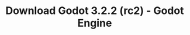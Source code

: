 ---
# Generated by /tools/generators/src/download_archive_generator !!! do not edit by hand !!!
title: 'Download Godot 3.2.2 (rc2) - Godot Engine'
type: 'download/archive'
name: '3.2.2'
flavor: 'rc2'
release_date: '2020-06-18T03:00:00-00:00'
release_notes: 'article/release-candidate-godot-3-2-2-rc-2/'
primaryPlatforms:
  - 'android.apk'
  - 'macos.universal'
  - 'windows.64'
  - 'linux_server.headless.64'
  - 'web'
  - 'templates'
links:
  android.apk:
    name: 'android.apk'
    title: 'Android'
    caption: 'APK Universal (ARM64 + ARMv7 + x86_64 + x86)'
    tags:
      - 'APK download'
      - 'ARM64/v7'
      - 'x86 (64 & 32 bit)'
    hosts:
      github_builds:
        regular: 'https://github.com/godotengine/godot-builds/releases/download/3.2.2-rc2/Godot_v3.2.2-rc2_android_editor.apk'
        mono: '#'
      github:
        regular: 'https://github.com/godotengine/godot/releases/download/3.2.2-rc2/Godot_v3.2.2-rc2_android_editor.apk'
        mono: '#'
  macos.universal:
    name: 'macos.universal'
    title: 'macOS'
    caption: 'Universal (x86_64 + Silício da Apple)'
    tags:
      - 'Intel/Apple Silicon'
      - '64 bit'
    hosts:
      github_builds:
        regular: 'https://github.com/godotengine/godot-builds/releases/download/3.2.2-rc2/Godot_v3.2.2-rc2_osx.universal.zip'
        mono: 'https://github.com/godotengine/godot-builds/releases/download/3.2.2-rc2/Godot_v3.2.2-rc2_mono_osx.universal.zip'
      github:
        regular: 'https://github.com/godotengine/godot/releases/download/3.2.2-rc2/Godot_v3.2.2-rc2_osx.universal.zip'
        mono: 'https://github.com/godotengine/godot/releases/download/3.2.2-rc2/Godot_v3.2.2-rc2_mono_osx.universal.zip'
  windows.64:
    name: 'windows.64'
    title: 'Windows'
    caption: 'Padrão (x86_64)'
    tags:
      - '64 bit'
    hosts:
      github_builds:
        regular: 'https://github.com/godotengine/godot-builds/releases/download/3.2.2-rc2/Godot_v3.2.2-rc2_win64.exe.zip'
        mono: 'https://github.com/godotengine/godot-builds/releases/download/3.2.2-rc2/Godot_v3.2.2-rc2_mono_win64.zip'
      github:
        regular: 'https://github.com/godotengine/godot/releases/download/3.2.2-rc2/Godot_v3.2.2-rc2_win64.exe.zip'
        mono: 'https://github.com/godotengine/godot/releases/download/3.2.2-rc2/Godot_v3.2.2-rc2_mono_win64.zip'
  linux_server.headless.64:
    name: 'linux_server.headless.64'
    title: 'Linux Server'
    caption: 'Headless (x86_64)'
    tags:
      - '64 bit'
      - 'Headless'
    hosts:
      github_builds:
        regular: 'https://github.com/godotengine/godot-builds/releases/download/3.2.2-rc2/Godot_v3.2.2-rc2_linux_headless.64.zip'
        mono: 'https://github.com/godotengine/godot-builds/releases/download/3.2.2-rc2/Godot_v3.2.2-rc2_mono_linux_headless_64.zip'
      github:
        regular: 'https://github.com/godotengine/godot/releases/download/3.2.2-rc2/Godot_v3.2.2-rc2_linux_headless.64.zip'
        mono: 'https://github.com/godotengine/godot/releases/download/3.2.2-rc2/Godot_v3.2.2-rc2_mono_linux_headless_64.zip'
  web:
    name: 'web'
    title: 'Editor Web'
    caption: ''
    tags:
      - 'Self-hosted'
      - 'Cross-platform'
    hosts:
      github_builds:
        regular: 'https://github.com/godotengine/godot-builds/releases/download/3.2.2-rc2/Godot_v3.2.2-rc2_web_editor.zip'
        mono: '#'
      github:
        regular: 'https://github.com/godotengine/godot/releases/download/3.2.2-rc2/Godot_v3.2.2-rc2_web_editor.zip'
        mono: '#'
  linux.64:
    name: 'linux.64'
    title: 'Linux'
    caption: 'Padrão (x86_64)'
    tags:
      - '64 bit'
    hosts:
      github_builds:
        regular: 'https://github.com/godotengine/godot-builds/releases/download/3.2.2-rc2/Godot_v3.2.2-rc2_x11.64.zip'
        mono: 'https://github.com/godotengine/godot-builds/releases/download/3.2.2-rc2/Godot_v3.2.2-rc2_mono_x11_64.zip'
      github:
        regular: 'https://github.com/godotengine/godot/releases/download/3.2.2-rc2/Godot_v3.2.2-rc2_x11.64.zip'
        mono: 'https://github.com/godotengine/godot/releases/download/3.2.2-rc2/Godot_v3.2.2-rc2_mono_x11_64.zip'
  linux.32:
    name: 'linux.32'
    title: 'Linux'
    caption: 'Padrão (x86)'
    tags:
      - '32 bit'
    hosts:
      github_builds:
        regular: 'https://github.com/godotengine/godot-builds/releases/download/3.2.2-rc2/Godot_v3.2.2-rc2_x11.32.zip'
        mono: 'https://github.com/godotengine/godot-builds/releases/download/3.2.2-rc2/Godot_v3.2.2-rc2_mono_x11_32.zip'
      github:
        regular: 'https://github.com/godotengine/godot/releases/download/3.2.2-rc2/Godot_v3.2.2-rc2_x11.32.zip'
        mono: 'https://github.com/godotengine/godot/releases/download/3.2.2-rc2/Godot_v3.2.2-rc2_mono_x11_32.zip'
  windows.32:
    name: 'windows.32'
    title: 'Windows'
    caption: 'Padrão (x86)'
    tags:
      - '32 bit'
    hosts:
      github_builds:
        regular: 'https://github.com/godotengine/godot-builds/releases/download/3.2.2-rc2/Godot_v3.2.2-rc2_win32.exe.zip'
        mono: 'https://github.com/godotengine/godot-builds/releases/download/3.2.2-rc2/Godot_v3.2.2-rc2_mono_win32.zip'
      github:
        regular: 'https://github.com/godotengine/godot/releases/download/3.2.2-rc2/Godot_v3.2.2-rc2_win32.exe.zip'
        mono: 'https://github.com/godotengine/godot/releases/download/3.2.2-rc2/Godot_v3.2.2-rc2_mono_win32.zip'
  linux_server.64:
    name: 'linux_server.64'
    title: 'Servidor Linux'
    caption: 'Padrão (x86_64)'
    tags:
      - '64 bit'
    hosts:
      github_builds:
        regular: 'https://github.com/godotengine/godot-builds/releases/download/3.2.2-rc2/Godot_v3.2.2-rc2_linux_server.64.zip'
        mono: 'https://github.com/godotengine/godot-builds/releases/download/3.2.2-rc2/Godot_v3.2.2-rc2_mono_linux_server_64.zip'
      github:
        regular: 'https://github.com/godotengine/godot/releases/download/3.2.2-rc2/Godot_v3.2.2-rc2_linux_server.64.zip'
        mono: 'https://github.com/godotengine/godot/releases/download/3.2.2-rc2/Godot_v3.2.2-rc2_mono_linux_server_64.zip'
  aar_library:
    name: 'aar_library'
    title: 'Biblioteca de AAR'
    caption: ''
    tags:
      - 'Android plugins'
      - 'Java'
      - 'Kotlin'
    hosts:
      github_builds:
        regular: 'https://github.com/godotengine/godot-builds/releases/download/3.2.2-rc2/godot-lib.3.2.2.rc2.release.aar'
        mono: 'https://github.com/godotengine/godot-builds/releases/download/3.2.2-rc2/godot-lib.3.2.2.rc2.mono.release.aar'
      github:
        regular: 'https://github.com/godotengine/godot/releases/download/3.2.2-rc2/godot-lib.3.2.2.rc2.release.aar'
        mono: 'https://github.com/godotengine/godot/releases/download/3.2.2-rc2/godot-lib.3.2.2.rc2.mono.release.aar'
  templates:
    name: 'templates'
    title: 'Modelos de exportação'
    caption: ''
    tags:
      - 'Utilizado para exportar os seus jogos para todas as plataformas suportadas'
    hosts:
      github_builds:
        regular: 'https://github.com/godotengine/godot-builds/releases/download/3.2.2-rc2/Godot_v3.2.2-rc2_export_templates.tpz'
        mono: 'https://github.com/godotengine/godot-builds/releases/download/3.2.2-rc2/Godot_v3.2.2-rc2_mono_export_templates.tpz'
      github:
        regular: 'https://github.com/godotengine/godot/releases/download/3.2.2-rc2/Godot_v3.2.2-rc2_export_templates.tpz'
        mono: 'https://github.com/godotengine/godot/releases/download/3.2.2-rc2/Godot_v3.2.2-rc2_mono_export_templates.tpz'
---